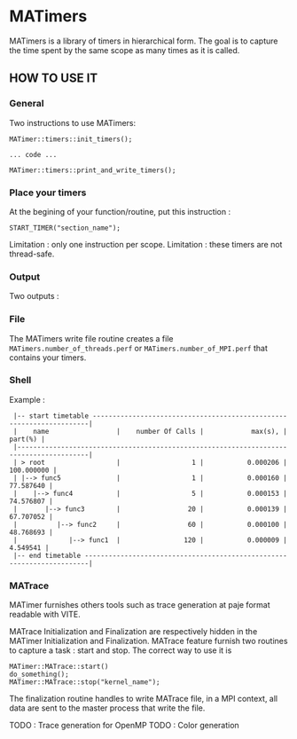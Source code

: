 # MATimers

MATimers is a library of timers in hierarchical form. The goal is to capture the time spent by the same scope as many times as it is called.

## HOW TO USE IT

### General

Two instructions to use MATimers: 

```
MATimer::timers::init_timers();

... code ...

MATimer::timers::print_and_write_timers();
```

### Place your timers

At the begining of your function/routine, put this instruction :

```
START_TIMER("section_name");
```

Limitation : only one instruction per scope.
Limitation : these timers are not thread-safe.

### Output

Two outputs :

### File

The MATimers write file routine creates a file `MATimers.number_of_threads.perf` or `MATimers.number_of_MPI.perf` that contains your timers.

### Shell

Example :

```
 |-- start timetable ---------------------------------------------------------------------|
 |    name                 |    number Of Calls |            max(s), |            part(%) |
 |----------------------------------------------------------------------------------------|
 | > root                  |                  1 |           0.000206 |         100.000000 |
 | |--> func5              |                  1 |           0.000160 |          77.587640 |
 |    |--> func4           |                  5 |           0.000153 |          74.576807 |
 |       |--> func3        |                 20 |           0.000139 |          67.707052 |
 |          |--> func2     |                 60 |           0.000100 |          48.768693 |
 |             |--> func1  |                120 |           0.000009 |           4.549541 |
 |-- end timetable -----------------------------------------------------------------------|
```

### MATrace

MATimer furnishes others tools such as trace generation at paje format readable with VITE.

MATrace Initialization and Finalization are respectively hidden in the MATimer Initialization and Finalization. MATrace feature furnish two routines to capture a task : start and stop. The correct way to use it is

```
MATimer::MATrace::start()
do_something();
MATimer::MATrace::stop("kernel_name");
```

The finalization routine handles to write MATrace file, in a MPI context, all data are sent to the master process that write the file.

TODO : Trace generation for OpenMP
TODO : Color generation
